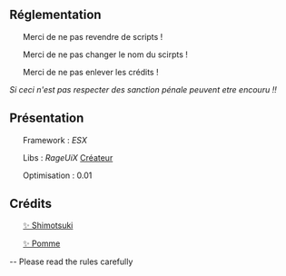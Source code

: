 ## Réglementation 

  <ul>Merci de ne pas revendre de scripts !</ul>
  <ul>Merci de ne pas changer le nom du scirpts !</ul>
  <ul>Merci de ne pas enlever les crédits !</ul>

<em>Si ceci n'est pas respecter des sanction pénale peuvent etre encouru !!</em>

## Présentation 

  <ul>Framework : <i>ESX</i></ul>
  <ul>Libs : <i>RageUiX</i> <a href='https://github.com/Florian-1801/RageUIx'>Créateur</a></ul>
  <ul>Optimisation : 0.01</ul>

## Crédits 

  <ul><a href='https://github.com/Azk0rn'>✨ Shimotsuki </a></ul>
  <ul><a href='https://github.com/TeamAnarchyDev'>✨ Pomme</a></ul>

-- Please read the rules carefully
